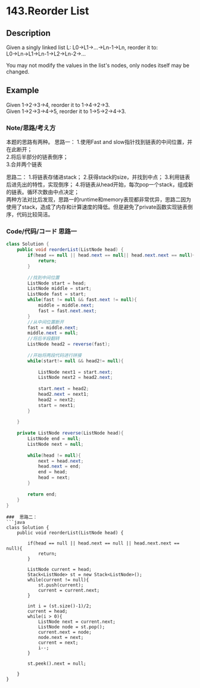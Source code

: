 # 143.Reorder List       
## Description  
Given a singly linked list L: L0→L1→…→Ln-1→Ln,
reorder it to: L0→Ln→L1→Ln-1→L2→Ln-2→…   

You may not modify the values in the list's nodes, only nodes itself may be changed.  
## Example  
Given 1->2->3->4, reorder it to 1->4->2->3.  
Given 1->2->3->4->5, reorder it to 1->5->2->4->3.
### Note/思路/考え方    
本题的思路有两种。
思路一：
1.使用Fast and slow指针找到链表的中间位置，并在此断开；  
2.将后半部分的链表倒序；  
3.合并两个链表

思路二：
1.将链表存储进stack；
2.获得stack的size，并找到中点；
3.利用链表后进先出的特性，实现倒序；
4.将链表从head开始，每次pop一个stack，组成新的链表。循环次数由中点决定；  
两种方法对比后发现，思路一的runtime和memory表现都非常优异，思路二因为使用了stack，造成了内存和计算速度的降低。但是避免了private函数实现链表倒序，代码比较简洁。  

### Code/代码/コード  思路一
```java
class Solution {
    public void reorderList(ListNode head) {
        if(head == null || head.next == null|| head.next.next == null){
            return;
        }
        
        //找到中间位置
        ListNode start = head;
        ListNode middle = start;
        ListNode fast = start;
        while(fast != null && fast.next != null){
            middle = middle.next;
            fast = fast.next.next;
        }
        //从中间位置断开
        fast = middle.next;
        middle.next = null;
        //将后半段翻转
        ListNode head2 = reverse(fast);  
        
        //开始将两段代码进行拼接
        while(start!= null && head2!= null){
            
            ListNode next1 = start.next;
            ListNode next2 = head2.next;
            
            start.next = head2;
            head2.next = next1;
            head2 = next2;
            start = next1;
        }
    
    }
    
    private ListNode reverse(ListNode head){
        ListNode end = null;
        ListNode next = null;
        
        while(head != null){
            next = head.next;
            head.next = end;
            end = head;
            head = next;
        }
        
        return end;
    }
}
```   

```
###  思路二：  
```java
class Solution {
    public void reorderList(ListNode head) {
        
        if(head == null || head.next == null || head.next.next == null){
            return;
        }
        
        ListNode current = head;
        Stack<ListNode> st = new Stack<ListNode>();
        while(current != null){
            st.push(current);
            current = current.next;
        }
        
        int i = (st.size()-1)/2;
        current = head;
        while(i > 0){
            ListNode next = current.next;
            ListNode node = st.pop();
            current.next = node;
            node.next = next;
            current = next;
            i--;
        }
        
        st.peek().next = null;
        
    }
}